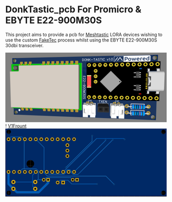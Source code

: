 # DonkTastic_pcb For Promicro & EBYTE E22-900M30S
This project aims to provide a pcb for [Meshtastic](https://meshtastic.org/) LORA devices wishing to use the custom [FakeTec](https://github.com/gargomoma/fakeTec_pcb?tab=readme-ov-file)
process whilst using the EBYTE E22-900M30S 30dbi transceiver.

![V13D](https://github.com/jycannel/DonkTastic_pcb/blob/main/Pictures/V1.0/Donkv1.03D.png)! [V1Frount](https://github.com/jycannel/DonkTastic_pcb/blob/main/Pictures/V1.0/donkv1.0F.png) ![V1Rear](https://github.com/jycannel/DonkTastic_pcb/blob/main/Pictures/V1.0/donkv1.0R.png)

